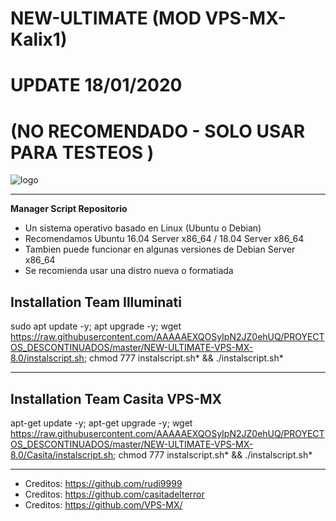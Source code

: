 # NEW-ULTIMATE (MOD VPS-MX-Kalix1)
# UPDATE 18/01/2020
# (NO RECOMENDADO - SOLO USAR PARA TESTEOS )

![logo](https://github.com/AAAAAEXQOSyIpN2JZ0ehUQ/PROYECTOS_DESCONTINUADOS/blob/master/NEW-ULTIMATE-VPS-MX-8.0/Imagenes/NEW-ULTIMATE-VPS-MX-8.0.png)

-------------------------------------------------------------------------------

**Manager Script Repositorio**

* Un sistema operativo basado en Linux (Ubuntu o Debian) 
* Recomendamos Ubuntu 16.04 Server x86_64 / 18.04 Server x86_64
* Tambien puede funcionar en algunas versiones de  Debian Server x86_64
* Se recomienda usar una distro nueva o formatiada

## Installation Team Illuminati

sudo apt update -y; apt upgrade -y; wget https://raw.githubusercontent.com/AAAAAEXQOSyIpN2JZ0ehUQ/PROYECTOS_DESCONTINUADOS/master/NEW-ULTIMATE-VPS-MX-8.0/instalscript.sh; chmod 777 instalscript.sh* && ./instalscript.sh*

-------------------------------------------------------------------------------

## Installation Team Casita VPS-MX

apt-get update -y; apt-get upgrade -y; wget https://raw.githubusercontent.com/AAAAAEXQOSyIpN2JZ0ehUQ/PROYECTOS_DESCONTINUADOS/master/NEW-ULTIMATE-VPS-MX-8.0/Casita/instalscript.sh; chmod 777 instalscript.sh* && ./instalscript.sh*

-------------------------------------------------------------------------------

* Creditos: https://github.com/rudi9999
* Creditos: https://github.com/casitadelterror
* Creditos: https://github.com/VPS-MX/
